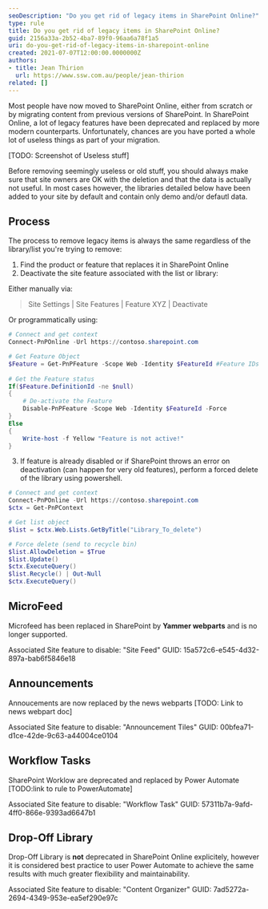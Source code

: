 ```yaml
---
seoDescription: "Do you get rid of legacy items in SharePoint Online?"
type: rule
title: Do you get rid of legacy items in SharePoint Online?
guid: 2156a33a-2b52-4ba7-89f0-96aa6a78f1a5
uri: do-you-get-rid-of-legacy-items-in-sharepoint-online
created: 2021-07-07T12:00:00.0000000Z
authors: 
- title: Jean Thirion
  url: https://www.ssw.com.au/people/jean-thirion
related: []
---
```


Most people have now moved to SharePoint Online, either from scratch or by migrating content from previous versions of SharePoint. In SharePoint Online, a lot of legacy features have been deprecated and replaced by more modern counterparts. Unfortunately, chances are you have ported a whole lot of useless things as part of your migration.

[TODO: Screenshot of Useless stuff]

Before removing seemingly useless or old stuff, you should always make sure that site owners are OK with the deletion and that the data is actually not useful. In most cases however, the libraries detailed below have been added to your site by default and contain only demo and/or defautl data.

<!--endintro-->

## Process

The process to remove legacy items is always the same regardless of the library/list you're trying to remove:
1. Find the product or feature that replaces it in SharePoint Online
2. Deactivate the site feature associated with the list or library:

Either manually via:
> Site Settings | Site Features | Feature XYZ | Deactivate

Or programmatically using:
``` Powershell
# Connect and get context
Connect-PnPOnline -Url https://contoso.sharepoint.com

# Get Feature Object
$Feature = Get-PnPFeature -Scope Web -Identity $FeatureId #Feature IDs below
 
# Get the Feature status
If($Feature.DefinitionId -ne $null)
{    
    # De-activate the Feature
    Disable-PnPFeature -Scope Web -Identity $FeatureId -Force
}
Else
{
    Write-host -f Yellow "Feature is not active!"
}
```

3. If feature is already disabled or if SharePoint throws an error on deactivation (can happen for very old features), perform a forced delete of the library using powershell.

``` Powershell
# Connect and get context
Connect-PnPOnline -Url https://contoso.sharepoint.com
$ctx = Get-PnPContext

# Get list object
$list = $ctx.Web.Lists.GetByTitle("Library_To_delete")

# Force delete (send to recycle bin)
$list.AllowDeletion = $True
$list.Update()
$ctx.ExecuteQuery()
$list.Recycle() | Out-Null 
$ctx.ExecuteQuery()
```

## MicroFeed

Microfeed has been replaced in SharePoint by **Yammer webparts** and is no longer supported.

Associated Site feature to disable: "Site Feed"
GUID: 15a572c6-e545-4d32-897a-bab6f5846e18

## Announcements

Annoucements are now replaced by the news webparts [TODO: Link to news webpart doc]

Associated Site feature to disable: "Announcement Tiles"
GUID: 00bfea71-d1ce-42de-9c63-a44004ce0104

## Workflow Tasks

SharePoint Worklow are deprecated and replaced by Power Automate [TODO:link to rule to PowerAutomate]

Associated Site feature to disable: "Workflow Task"
GUID: 57311b7a-9afd-4ff0-866e-9393ad6647b1

## Drop-Off Library

Drop-Off Library is **not** deprecated in SharePoint Online explicitely, however it is considered best practice to user Power Automate to achieve the same results with much greater flexibility and maintainability.

Associated Site feature to disable: "Content Organizer"
GUID: 7ad5272a-2694-4349-953e-ea5ef290e97c
